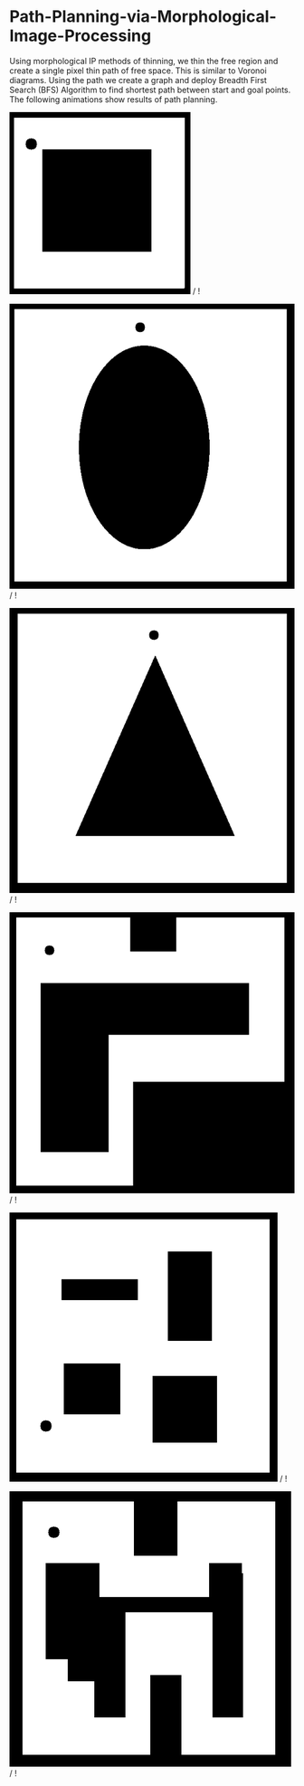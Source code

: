 # Path-Planning-via-Morphological-Image-Processing

Using morphological IP methods of thinning, we thin the free region and create a single pixel thin path of free space. This is similar to Voronoi diagrams. Using the path we create a graph and deploy Breadth First Search (BFS) Algorithm to find shortest path between start and goal points.
The following animations show results of path planning.

![ Alt text](Results/MorphPP_square.gif) / ! [](MorphPP_square.gif)

![ Alt text](Results/circle.gif) / ! [](circle.gif)

![ Alt text](Results/triangle.gif) / ! [](triangle.gif)

![ Alt text](Results/maze.gif) / ! [](maze.gif)

![ Alt text](Results/BFS.gif) / ! [](BFS.gif)

![ Alt text](Results/maze2.gif) / ! [](maze2.gif)


